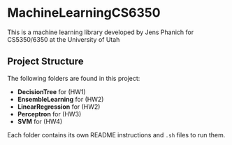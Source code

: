 # MachineLearningCS6350
This is a machine learning library developed by Jens Phanich for CS5350/6350 at the University of Utah

## Project Structure

The following folders are found in this project:

- **DecisionTree** for (HW1)
- **EnsembleLearning** for (HW2)
- **LinearRegression** for (HW2)
- **Perceptron** for (HW3)
- **SVM** for (HW4)

Each folder contains its own README instructions and `.sh` files to run them.

